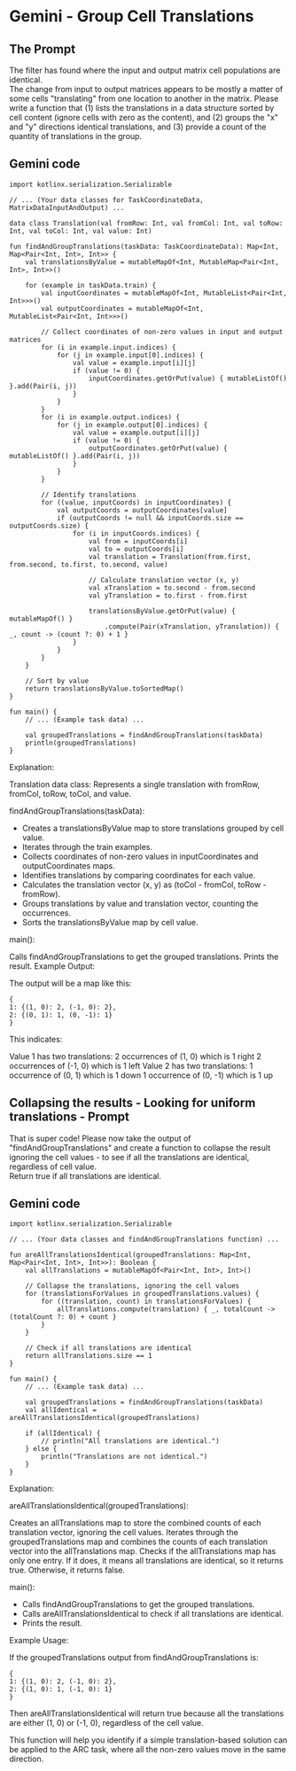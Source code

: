 # Gemini - Group Cell Translations

## The Prompt

The filter has found where the input and output matrix cell populations are identical.  
The change from input to output matrices appears to be mostly a matter of some cells 
"translating" from one location to another in the matrix.   Please write a function 
that (1) lists the translations in a data structure sorted by cell content 
(ignore cells with zero as the content), and (2) groups the "x" and "y" 
directions identical translations, and (3) provide a count of the quantity of 
translations in the group.

## Gemini code

```
import kotlinx.serialization.Serializable

// ... (Your data classes for TaskCoordinateData, MatrixDataInputAndOutput) ...

data class Translation(val fromRow: Int, val fromCol: Int, val toRow: Int, val toCol: Int, val value: Int)

fun findAndGroupTranslations(taskData: TaskCoordinateData): Map<Int, Map<Pair<Int, Int>, Int>> {
    val translationsByValue = mutableMapOf<Int, MutableMap<Pair<Int, Int>, Int>>()

    for (example in taskData.train) {
        val inputCoordinates = mutableMapOf<Int, MutableList<Pair<Int, Int>>>()
        val outputCoordinates = mutableMapOf<Int, MutableList<Pair<Int, Int>>>()

        // Collect coordinates of non-zero values in input and output matrices
        for (i in example.input.indices) {
            for (j in example.input[0].indices) {
                val value = example.input[i][j]
                if (value != 0) {
                    inputCoordinates.getOrPut(value) { mutableListOf() }.add(Pair(i, j))
                }
            }
        }
        for (i in example.output.indices) {
            for (j in example.output[0].indices) {
                val value = example.output[i][j]
                if (value != 0) {
                    outputCoordinates.getOrPut(value) { mutableListOf() }.add(Pair(i, j))
                }
            }
        }

        // Identify translations
        for ((value, inputCoords) in inputCoordinates) {
            val outputCoords = outputCoordinates[value]
            if (outputCoords != null && inputCoords.size == outputCoords.size) {
                for (i in inputCoords.indices) {
                    val from = inputCoords[i]
                    val to = outputCoords[i]
                    val translation = Translation(from.first, from.second, to.first, to.second, value)

                    // Calculate translation vector (x, y)
                    val xTranslation = to.second - from.second
                    val yTranslation = to.first - from.first

                    translationsByValue.getOrPut(value) { mutableMapOf() }
                        .compute(Pair(xTranslation, yTranslation)) { _, count -> (count ?: 0) + 1 }
                }
            }
        }
    }

    // Sort by value
    return translationsByValue.toSortedMap()
}

fun main() {
    // ... (Example task data) ...

    val groupedTranslations = findAndGroupTranslations(taskData)
    println(groupedTranslations)
}
```

Explanation:

Translation data class: Represents a single translation with 
fromRow, fromCol, toRow, toCol, and value.

findAndGroupTranslations(taskData):

* Creates a translationsByValue map to store translations grouped by cell value.
* Iterates through the train examples.
* Collects coordinates of non-zero values in inputCoordinates and outputCoordinates maps.
* Identifies translations by comparing coordinates for each value.
* Calculates the translation vector (x, y) as (toCol - fromCol, toRow - fromRow).
* Groups translations by value and translation vector, counting the occurrences.
* Sorts the translationsByValue map by cell value.

main():

Calls findAndGroupTranslations to get the grouped translations.
Prints the result.
Example Output:

The output will be a map like this:
```
{
1: {(1, 0): 2, (-1, 0): 2},
2: {(0, 1): 1, (0, -1): 1}
}
```
This indicates:

Value 1 has two translations:
2 occurrences of (1, 0) which is 1 right
2 occurrences of (-1, 0) which is 1 left
Value 2 has two translations:
1 occurrence of (0, 1) which is 1 down
1 occurrence of (0, -1) which is 1 up

## Collapsing the results - Looking for uniform translations - Prompt

That is super code!  Please now take the output of "findAndGroupTranslations" 
and create a function to collapse the result ignoring the cell values - 
to see if all the translations are identical, regardless of cell value.  
Return true if all translations are identical.

## Gemini code
```
import kotlinx.serialization.Serializable

// ... (Your data classes and findAndGroupTranslations function) ...

fun areAllTranslationsIdentical(groupedTranslations: Map<Int, Map<Pair<Int, Int>, Int>>): Boolean {
    val allTranslations = mutableMapOf<Pair<Int, Int>, Int>()

    // Collapse the translations, ignoring the cell values
    for (translationsForValues in groupedTranslations.values) {
        for ((translation, count) in translationsForValues) {
            allTranslations.compute(translation) { _, totalCount -> (totalCount ?: 0) + count }
        }
    }

    // Check if all translations are identical
    return allTranslations.size == 1
}

fun main() {
    // ... (Example task data) ...

    val groupedTranslations = findAndGroupTranslations(taskData)
    val allIdentical = areAllTranslationsIdentical(groupedTranslations)

    if (allIdentical) {
        // println("All translations are identical.")
    } else {
        println("Translations are not identical.")
    }
}
```

Explanation:

areAllTranslationsIdentical(groupedTranslations):

Creates an allTranslations map to store the combined counts of each translation vector, ignoring the cell values.
Iterates through the groupedTranslations map and combines the counts of each translation vector into the allTranslations map.
Checks if the allTranslations map has only one entry. If it does, it means all translations are identical, so it returns true. Otherwise, it returns false.

main():

* Calls findAndGroupTranslations to get the grouped translations.
* Calls areAllTranslationsIdentical to check if all translations are identical.
* Prints the result.

Example Usage:

If the groupedTranslations output from findAndGroupTranslations is:

```
{
1: {(1, 0): 2, (-1, 0): 2},
2: {(1, 0): 1, (-1, 0): 1}
}
```

Then areAllTranslationsIdentical will return true because 
all the translations are either (1, 0) or (-1, 0), regardless of the cell value.

This function will help you identify if a simple translation-based solution 
can be applied to the ARC task, where all the non-zero values move in the same direction.